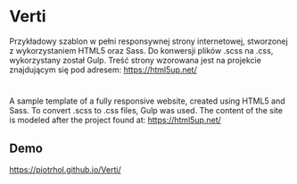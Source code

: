 # Verti

Przykładowy szablon w pełni responsywnej strony internetowej, stworzonej z wykorzystaniem HTML5 oraz Sass. Do konwersji plików .scss na .css, wykorzystany został Gulp. Treść strony wzorowana jest na projekcie znajdującym się pod adresem: https://html5up.net/
#

A sample template of a fully responsive website, created using HTML5 and Sass. To convert .scss to .css files, Gulp was used. The content of the site is modeled after the project found at: https://html5up.net/

## Demo

https://piotrhol.github.io/Verti/